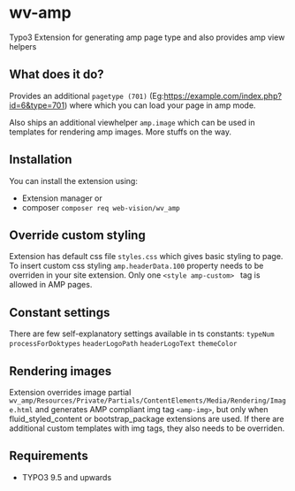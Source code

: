 # wv-amp
Typo3 Extension for generating amp page type and also provides amp view helpers

## What does it do?
Provides an additional ``` pagetype (701) ``` (Eg:https://example.com/index.php?id=6&type=701) where which you can load your page in amp mode.

Also ships an additional viewhelper ``` amp.image ``` which can be used in templates for rendering amp images. More stuffs on the way.

## Installation
You can install the extension using: 
- Extension manager or 
- composer  ``` composer req web-vision/wv_amp ```

## Override custom styling
Extension has default css file ``` styles.css ``` which gives basic styling to page.
To insert custom css styling ``` amp.headerData.100 ``` property needs to be overriden in your site extension.
Only one ``` <style amp-custom>  ``` tag is allowed in AMP pages.

## Constant settings
There are few self-explanatory settings available in ts constants:
``` typeNum ```
``` processForDoktypes ```
``` headerLogoPath ```
``` headerLogoText ```
``` themeColor ```

## Rendering images
Extension overrides image partial ``` wv_amp/Resources/Private/Partials/ContentElements/Media/Rendering/Image.html ``` and generates
AMP compliant img tag ``` <amp-img> ```, but only when fluid_styled_content or bootstrap_package extensions are used.
If there are additional custom templates with img tags, they also needs to be overriden.

## Requirements
- TYPO3 9.5 and upwards
